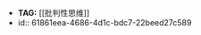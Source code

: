 - **TAG:** [[批判性思维]]
-                                         
  id:: 61861eea-4686-4d1c-bdc7-22beed27c589